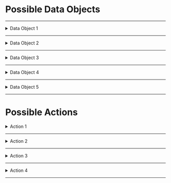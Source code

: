 
# Possible Data Objects


---
<details>
<summary>Data Object 1</summary>

<sub>

```
  int-airports {
      type = CsvFileDataObject
      path = "data/~{id}"
      table {
          db = "default"
          name = "int_airports"
          primaryKey = [ident]
      }
  }

```
</sub>

</details>

---

<details>
<summary>Data Object 2</summary>

<sub>

```
  int_airports {
      type = DeltaLakeTableDataObject
      path = "data/~{id}"
      table {
          db = "default"
          name = "int_airports"
          primaryKey = [ident]
      }
  }
```

</sub>

</details>

---

<details>
<summary>Data Object 3</summary>

<sub>

```
  btl_elevation { 
    type = CsvFileDataObject
    sparkRepartition { #This will create only one .csv file and not many!
      numberOfTasksPerPartition=1
      filename="elevation.csv"
    }
    csvOptions {
      mode=failfast
    }
  }
```
</sub>

</details>

---


<details>
<summary>Data Object 4</summary>

<sub>

```
  btl_airports_elevation { 
    type = CsvFileDataObject
    path = ${env.datalakeprefix}"/~{id}"
    sparkRepartition { #This will create only one .csv file and not many!
      numberOfTasksPerPartition=1
      filename="elevation.csv"
    }
    csvOptions {
      mode=failfast
    }
  }
```
</sub>

</details>

---

<details>
<summary>Data Object 5</summary>

<sub>

```
  ext-airports-table {
    type = JDBCTableDataObject
    connectionId = elevationServerConnection
    db = "elevation_db"
    table = {
      name = "Hinweis"
    }
  }
```
</sub>

</details>

---

#  Possible Actions

<details>
<summary>Action 1</summary>

<sub>

```
  export-elevations {
    type = CopyAction
    inputId = btl_airports_elevation
    outputId = stg_airports
    transformers = [{
      type = SQLDfTransformer
      code = "select name, elevation_ft, (elevation_ft / 3.281) as elevation_meters from stg_airports" #Tricky, do not use comma but decimal point ;-)
    }]
  }
```
</sub>

</details>

---

<details>
<summary>Action 2</summary>

<sub>

```
  export-airport-elevations {
    type = CopyAction
    inputId = stg_airports
    outputId = btl_airports_elevation
    transformers = [{
      type = SQLDfTransformer
      code = "select name, elevation_ft, (elevation_ft / 3.281) as elevation_meters from stg_airports" #Tricky, do not use comma but decimal point ;-)
    }]
  }
```
</sub>

</details>

---

<details>
<summary>Action 3</summary>

<sub>

```
  transform-airports {
    type = HistorizeAction
    inputId = stg_airports
    outputId = int_airports
    transformers = [{
      type = SQLDfTransformer
      SQLScript = "select ident, name, latitude_deg, longitude_deg from stg_airports"
    }]
  }
```
</sub>

</details>

---

<details>
<summary>Action 4</summary>

<sub>

```
  historize-airports {
    type = HistorizeAction
    inputId = stg_airports
    outputId = int_airports
    transformers = [{
      type = SQLDfTransformer
      code = "select ident, name, latitude_deg, longitude_deg from stg_airports"
    }]
  }
```
</sub>

</details>

---



